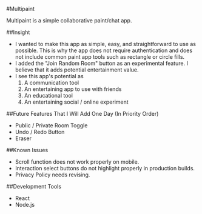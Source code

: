 #Multipaint

Multipaint is a simple collaborative paint/chat app.

##Insight
* I wanted to make this app as simple, easy, and straightforward to use as possible. This is why the app does not require authentication and does not include common paint app tools such as rectangle or circle fills.
* I added the "Join Random Room" button as an experimental feature. I believe that it adds potential entertainment value.
* I see this app's potential as
    1. A communication tool
    2. An entertaining app to use with friends
    3. An educational tool
    4. An entertaining social / online experiment

##Future Features That I Will Add One Day (In Priority Order)
* Public / Private Room Toggle 
* Undo / Redo Button
* Eraser

##Known Issues
* Scroll function does not work properly on mobile.
* Interaction select buttons do not highlight properly in production builds.
* Privacy Policy needs revising.

##Development Tools
* React
* Node.js
